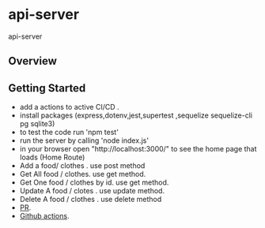 # api-server
api-server

## Overview
## Getting Started

- add a actions to active CI/CD .
- install packages (express,dotenv,jest,supertest ,sequelize sequelize-cli pg sqlite3)
- to test the code run 'npm test' 
- run the server by calling 'node index.js'
- in your browser open "http://localhost:3000/" to see the home page that loads (Home Route)
- Add a food/  clothes . use post  method
- Get All  food / clothes. use get method.
- Get One food / clothes by id. use get method.
- Update A food / clotes . use update method.
- Delete A food / clothes . use delete method
- [PR](https://github.com/ManalKhAlbahar/api-server/pull/1).
- [Github actions](https://github.com/ManalKhAlbahar/api-server/actions).
